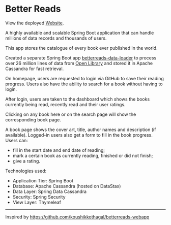 # Better Reads

View the deployed [Website](https://betterreads.up.railway.app/).

A highly available and scalable Spring Boot application that can handle millions of data records and thousands of
users.

This app stores the catalogue of every book ever published in the world.

Created a separate Spring Boot app [betterreads-data-loader](https://github.com/hrushik09/betterreads-data-loader) to process over 26 million lines of data from [Open Library](https://openlibrary.org/data) and stored it in Apache Cassandra for fast retrieval.

On homepage, users are requested to login via GitHub to save their reading progress. Users also have the ability to
search for a book without having to login.

After login, users are taken to the dashboard which shows the books currently being read, recently read and their user
ratings.

Clicking on any book here or on the search page will show the corresponding book page.

A book page shows the cover art, title, author names and description (if available). Logged-in users also get a form to
fill in the book progress. Users can:

- fill in the start date and end date of reading;
- mark a certain book as currently reading, finished or did not finish;
- give a rating.

Technologies used:

- Application Tier: Spring Boot
- Database: Apache Cassandra (hosted on DataStax)
- Data Layer: Spring Data Cassandra
- Security: Spring Security
- View Layer: Thymeleaf

--------------------------
Inspired by https://github.com/koushikkothagal/betterreads-webapp